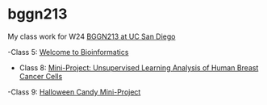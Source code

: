 # bggn213
My class work for W24 [BGGN213 at UC San Diego](https://bioboot.github.io/bggn213_W24/)

-Class 5: [Welcome to Bioinformatics](https://bioboot.github.io/bggn213_W24/class-material/lab1.pdf)

- Class 8: [Mini-Project: Unsupervised Learning
Analysis of Human Breast Cancer Cells](https://bioboot.github.io/bggn213_W24/class-material/wk7_miniproject.html)

-Class 9: [Halloween Candy Mini-Project](https://bioboot.github.io/bggn213_W24/class-material/Halloween_candy.html)
